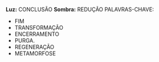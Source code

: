 **Luz:** CONCLUSÃO
**Sombra:** REDUÇÃO
PALAVRAS-CHAVE:
- FIM
- TRANSFORMAÇÃO
- ENCERRAMENTO
- PURGA.
- REGENERAÇÃO
- METAMORFOSE